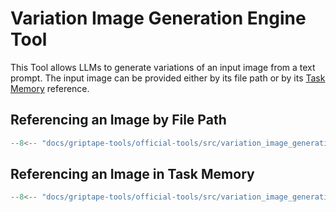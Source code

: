 # Variation Image Generation Engine Tool

This Tool allows LLMs to generate variations of an input image from a text prompt. The input image can be provided either by its file path or by its [Task Memory](../../griptape-framework/structures/task-memory.md) reference.

## Referencing an Image by File Path

```python
--8<-- "docs/griptape-tools/official-tools/src/variation_image_generation_tool_1.py"
```

## Referencing an Image in Task Memory

```python
--8<-- "docs/griptape-tools/official-tools/src/variation_image_generation_client_tool_2.py"
```
